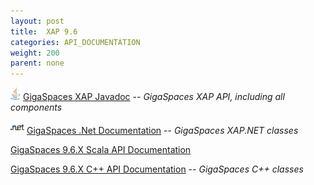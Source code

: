 ```yaml
---
layout: post
title:  XAP 9.6
categories: API_DOCUMENTATION
weight: 200
parent: none
---
```




![](/attachment_files/logos/java_icon.gif) [GigaSpaces XAP Javadoc](http://www.gigaspaces.com/docs/JavaDoc9.6/index.html) -- _GigaSpaces XAP API, including all components_

![](/attachment_files/logos/icon_dotnet.gif) [GigaSpaces .Net Documentation](http://www.gigaspaces.com/docs/dotnetdocs9.6) -- _GigaSpaces XAP.NET classes_

[GigaSpaces 9.6.X Scala API Documentation](http://www.gigaspaces.com/docs/scaladocs9.6)

[GigaSpaces 9.6.X C+\+ API Documentation](http://www.gigaspaces.com/docs/cppdocs9.6) -- _GigaSpaces C+\+ classes_

